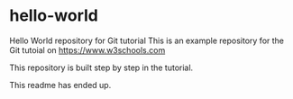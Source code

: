 # hello-world
Hello World repository for Git tutorial
This is an example repository for the Git tutoial on https://www.w3schools.com

This repository is built step by step in the tutorial.


This readme has ended up.
